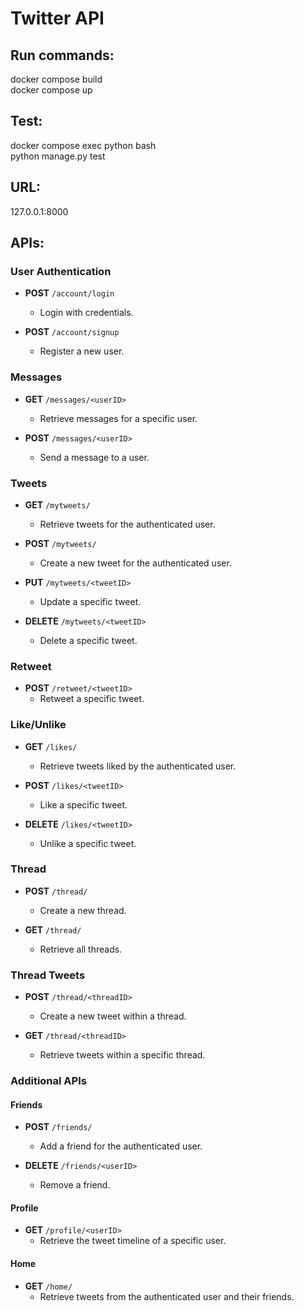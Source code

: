 # Twitter API


## **Run commands:**

docker compose build <br/>
docker compose up<br/>

## **Test:** <br/>
docker compose exec python bash<br/>
python manage.py test<br/>


## **URL:**<br/>
127.0.0.1:8000 <br/>

## **APIs:**

### User Authentication

- **POST** `/account/login`
  - Login with credentials.

- **POST** `/account/signup`
  - Register a new user.

### Messages

- **GET** `/messages/<userID>`
  - Retrieve messages for a specific user.

- **POST** `/messages/<userID>`
  - Send a message to a user.

### Tweets

- **GET** `/mytweets/`
  - Retrieve tweets for the authenticated user.

- **POST** `/mytweets/`
  - Create a new tweet for the authenticated user.

- **PUT** `/mytweets/<tweetID>`
  - Update a specific tweet.

- **DELETE** `/mytweets/<tweetID>`
  - Delete a specific tweet.

### Retweet

- **POST** `/retweet/<tweetID>`
  - Retweet a specific tweet.

### Like/Unlike

- **GET** `/likes/`
  - Retrieve tweets liked by the authenticated user.

- **POST** `/likes/<tweetID>`
  - Like a specific tweet.

- **DELETE** `/likes/<tweetID>`
  - Unlike a specific tweet.

### Thread

- **POST** `/thread/`
  - Create a new thread.

- **GET** `/thread/`
  - Retrieve all threads.

### Thread Tweets

- **POST** `/thread/<threadID>`
  - Create a new tweet within a thread.

- **GET** `/thread/<threadID>`
  - Retrieve tweets within a specific thread.

### Additional APIs

#### Friends

- **POST** `/friends/`
  - Add a friend for the authenticated user.

- **DELETE** `/friends/<userID>`
  - Remove a friend.

#### Profile

- **GET** `/profile/<userID>`
  - Retrieve the tweet timeline of a specific user.

#### Home

- **GET** `/home/`
  - Retrieve tweets from the authenticated user and their friends.
